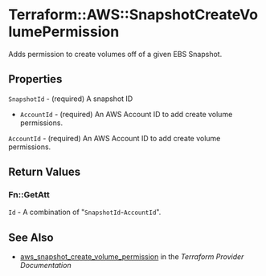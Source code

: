 # Terraform::AWS::SnapshotCreateVolumePermission

Adds permission to create volumes off of a given EBS Snapshot.

## Properties

`SnapshotId` - (required) A snapshot ID
* `AccountId` - (required) An AWS Account ID to add create volume permissions.

`AccountId` - (required) An AWS Account ID to add create volume permissions.


## Return Values

### Fn::GetAtt

`Id` - A combination of "`SnapshotId`-`AccountId`".

## See Also

* [aws_snapshot_create_volume_permission](https://www.terraform.io/docs/providers/aws/r/snapshot_create_volume_permission.html) in the _Terraform Provider Documentation_
